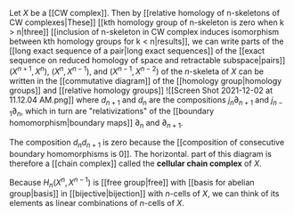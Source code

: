 Let $X$ be a [[CW complex]]. Then by [[relative homology of n-skeletons of CW complexes|These]] [[kth homology group of n-skeleton is zero when k > n|three]] [[inclusion of n-skeleton in CW complex induces isomorphism between kth homology groups for k < n|results]], we can write parts of the [[long exact sequence of a pair|long exact sequences]] of the [[exact sequence on reduced homology of space and retractable subspace|pairs]] $(X^{n+1}, X^n)$, $(X^n, X^{n-1})$, and $(X^{n-1}, X^{n-2})$ of the $n$-skeleta of $X$ can be written in the [[commutative diagram]] of the [[homology group|homology groups]] and [[relative homology groups]] ![[Screen Shot 2021-12-02 at 11.12.04 AM.png]] where $d_{n+1}$ and $d_n$ are the compositions $j_n\partial_{n+1}$ and $j_{n-1}\partial_n$, which in turn are "relativizations" of the [[boundary homomorphism|boundary maps]] $\partial_n$ and $\partial_{n+1}$. 

The composition $d_nd_{n+1}$ is zero because the [[composition of consecutive boundary homomorphisms is 0]]. The horizontal. part of this diagram is therefore a [[chain complex]] called the **cellular chain complex** of $X$. 

Because $H_n(X^n, X^{n-1})$ is [[free group|free]] with [[basis for abelian group|basis]] in [[bijective|bijection]] with $n$-cells of $X$, we can think of its elements as linear combinations of $n$-cells of $X$. 